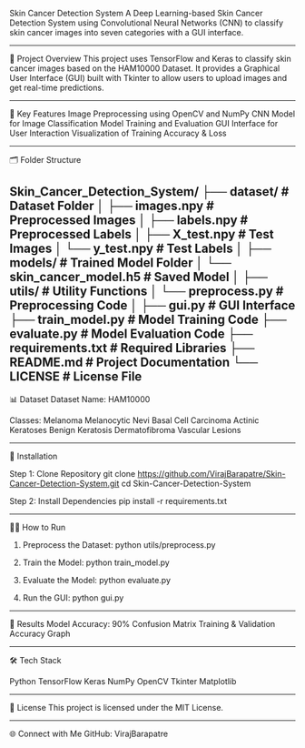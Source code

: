 Skin Cancer Detection System
A Deep Learning-based Skin Cancer Detection System using Convolutional Neural Networks (CNN) to classify skin cancer images into seven categories with a GUI interface.

---

📌 Project Overview
This project uses TensorFlow and Keras to classify skin cancer images based on the HAM10000 Dataset. It provides a Graphical User Interface (GUI) built with Tkinter to allow users to upload images and get real-time predictions.

---

🔑 Key Features
Image Preprocessing using OpenCV and NumPy
CNN Model for Image Classification
Model Training and Evaluation
GUI Interface for User Interaction
Visualization of Training Accuracy & Loss

---

🗂 Folder Structure

Skin_Cancer_Detection_System/
├── dataset/                  # Dataset Folder
│   ├── images.npy            # Preprocessed Images
│   ├── labels.npy            # Preprocessed Labels
│   ├── X_test.npy            # Test Images
│   └── y_test.npy            # Test Labels
│
├── models/                   # Trained Model Folder
│   └── skin_cancer_model.h5   # Saved Model
│
├── utils/                    # Utility Functions
│   └── preprocess.py         # Preprocessing Code
│
├── gui.py                    # GUI Interface
├── train_model.py            # Model Training Code
├── evaluate.py               # Model Evaluation Code
├── requirements.txt          # Required Libraries
├── README.md                 # Project Documentation
└── LICENSE                   # License File
---

📊 Dataset
Dataset Name: HAM10000

Classes:
Melanoma
Melanocytic Nevi
Basal Cell Carcinoma
Actinic Keratoses
Benign Keratosis
Dermatofibroma
Vascular Lesions

---

🔌 Installation

Step 1: Clone Repository
git clone https://github.com/VirajBarapatre/Skin-Cancer-Detection-System.git
cd Skin-Cancer-Detection-System

Step 2: Install Dependencies
pip install -r requirements.txt

---

🏃‍♀ How to Run

1. Preprocess the Dataset:
python utils/preprocess.py

2. Train the Model:
python train_model.py

4. Evaluate the Model:
python evaluate.py

5. Run the GUI:
python gui.py

---

📌 Results
Model Accuracy: 90%
Confusion Matrix
Training & Validation Accuracy Graph

---

🛠 Tech Stack

Python
TensorFlow
Keras
NumPy
OpenCV
Tkinter
Matplotlib

---

📄 License
This project is licensed under the MIT License.

---

🌐 Connect with Me
GitHub: VirajBarapatre
